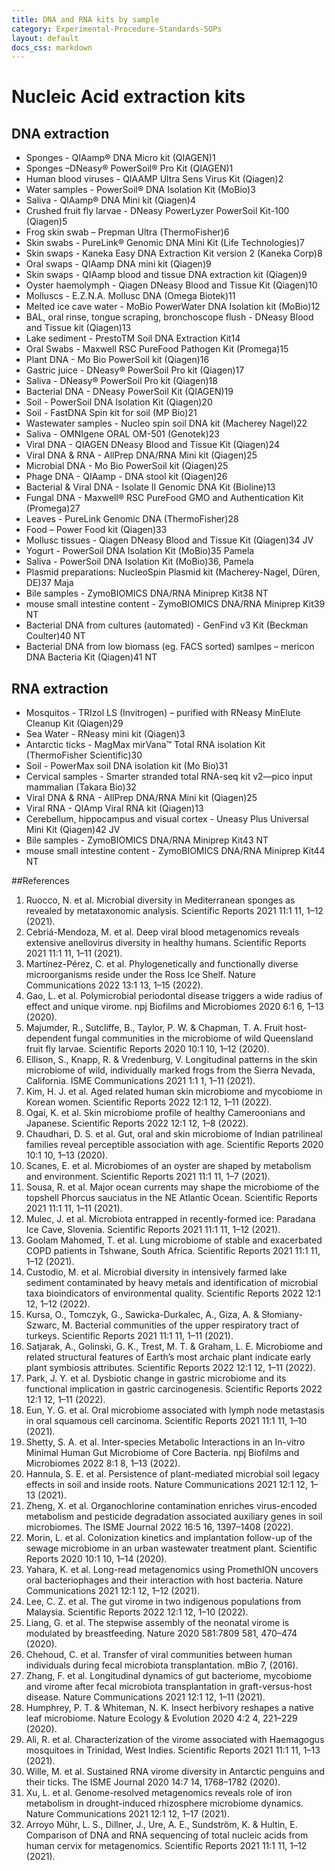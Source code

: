 ```yaml
---
title: DNA and RNA kits by sample
category: Experimental-Procedure-Standards-SOPs
layout: default
docs_css: markdown
---
```



# Nucleic Acid extraction kits

## DNA extraction

- Sponges - QIAamp® DNA Micro kit (QIAGEN)1
- Sponges –DNeasy® PowerSoil® Pro Kit (QIAGEN)1
- Human blood viruses - QIAAMP Ultra Sens Virus Kit (Qiagen)2
- Water samples - PowerSoil® DNA Isolation Kit (MoBio)3
- Saliva - QIAamp® DNA Mini kit (Qiagen)4
- Crushed fruit fly larvae - DNeasy PowerLyzer PowerSoil Kit-100 (Qiagen)5
- Frog skin swab – Prepman Ultra (ThermoFisher)6
- Skin swabs - PureLink® Genomic DNA Mini Kit (Life Technologies)7
- Skin swaps - Kaneka Easy DNA Extraction Kit version 2 (Kaneka Corp)8
- Oral swaps - QIAamp DNA mini kit (Qiagen)9
- Skin swaps - QIAamp blood and tissue DNA extraction kit (Qiagen)9
- Oyster haemolymph - Qiagen DNeasy Blood and Tissue Kit (Qiagen)10
- Molluscs - E.Z.N.A. Mollusc DNA (Omega Biotek)11
- Melted ice cave water - MoBio PowerWater DNA Isolation kit (MoBio)12
- BAL, oral rinse, tongue scraping, bronchoscope flush - DNeasy Blood and Tissue kit (Qiagen)13
- Lake sediment - PrestoTM Soil DNA Extraction Kit14
- Oral Swabs - Maxwell RSC PureFood Pathogen Kit (Promega)15
- Plant DNA - Mo Bio PowerSoil kit (Qiagen)16
- Gastric juice - DNeasy® PowerSoil Pro kit (Qiagen)17
- Saliva - DNeasy® PowerSoil Pro kit (Qiagen)18
- Bacterial DNA - DNeasy PowerSoil Kit (QIAGEN)19
- Soil - PowerSoil DNA Isolation Kit (Qiagen)20
- Soil - FastDNA Spin kit for soil (MP Bio)21
- Wastewater samples - Nucleo spin soil DNA kit (Macherey Nagel)22
- Saliva - OMNIgene ORAL OM-501 (Genotek)23
- Viral DNA - QIAGEN DNeasy Blood and Tissue Kit (Qiagen)24
- Viral DNA & RNA - AllPrep DNA/RNA Mini kit (Qiagen)25
- Microbial DNA - Mo Bio PowerSoil kit (Qiagen)25
- Phage DNA - QIAamp - DNA stool kit (Qiagen)26
- Bacterial & Viral DNA - Isolate II Genomic DNA Kit (Bioline)13
- Fungal DNA - Maxwell® RSC PureFood GMO and Authentication Kit (Promega)27
- Leaves - PureLink Genomic DNA (ThermoFisher)28
- Food – Power Food kit (Qiagen)33
- Mollusc tissues - Qiagen DNeasy Blood and Tissue Kit (Qiagen)34 JV
- Yogurt - PowerSoil DNA Isolation Kit (MoBio)35 Pamela
- Saliva - PowerSoil DNA Isolation Kit (MoBio)36, Pamela
- Plasmid preparations: NucleoSpin Plasmid kit (Macherey-Nagel, Düren, DE)37 Maja
- Bile samples - ZymoBIOMICS DNA/RNA Miniprep Kit38 NT
- mouse small intestine content - ZymoBIOMICS DNA/RNA Miniprep Kit39 NT
- Bacterial DNA from cultures (automated) - GenFind v3 Kit (Beckman Coulter)40 NT
- Bacterial DNA from low biomass (eg. FACS sorted) samlpes – mericon DNA Bacteria Kit (Qiagen)41 NT

## RNA extraction
- Mosquitos - TRIzol LS (Invitrogen) – purified with RNeasy MinElute Cleanup Kit (Qiagen)29
- Sea Water - RNeasy mini kit (Qiagen)3
- Antarctic ticks - MagMax mirVana™ Total RNA isolation Kit (ThermoFisher Scientific)30
- Soil - PowerMax soil DNA isolation kit (Mo Bio)31
- Cervical samples - Smarter stranded total RNA-seq kit v2—pico input mammalian (Takara Bio)32
- Viral DNA & RNA - AllPrep DNA/RNA Mini kit (Qiagen)25
- Viral RNA - QIAmp Viral RNA kit (Qiagen)13
- Cerebellum, hippocampus and visual cortex - Uneasy Plus Universal Mini Kit (Qiagen)42 JV
- Bile samples - ZymoBIOMICS DNA/RNA Miniprep Kit43 NT
- mouse small intestine content - ZymoBIOMICS DNA/RNA Miniprep Kit44 NT


##References
1. Ruocco, N. et al. Microbial diversity in Mediterranean sponges as revealed by metataxonomic analysis. Scientific Reports 2021 11:1 11, 1–12 (2021).
2. Cebriá-Mendoza, M. et al. Deep viral blood metagenomics reveals extensive anellovirus diversity in healthy humans. Scientific Reports 2021 11:1 11, 1–11 (2021).
3. Martínez-Pérez, C. et al. Phylogenetically and functionally diverse microorganisms reside under the Ross Ice Shelf. Nature Communications 2022 13:1 13, 1–15 (2022).
4. Gao, L. et al. Polymicrobial periodontal disease triggers a wide radius of effect and unique virome. npj Biofilms and Microbiomes 2020 6:1 6, 1–13 (2020).
5. Majumder, R., Sutcliffe, B., Taylor, P. W. & Chapman, T. A. Fruit host-dependent fungal communities in the microbiome of wild Queensland fruit fly larvae. Scientific Reports 2020 10:1 10, 1–12 (2020).
6. Ellison, S., Knapp, R. & Vredenburg, V. Longitudinal patterns in the skin microbiome of wild, individually marked frogs from the Sierra Nevada, California. ISME Communications 2021 1:1 1, 1–11 (2021).
7. Kim, H. J. et al. Aged related human skin microbiome and mycobiome in Korean women. Scientific Reports 2022 12:1 12, 1–11 (2022).
8. Ogai, K. et al. Skin microbiome profile of healthy Cameroonians and Japanese. Scientific Reports 2022 12:1 12, 1–8 (2022).
9. Chaudhari, D. S. et al. Gut, oral and skin microbiome of Indian patrilineal families reveal perceptible association with age. Scientific Reports 2020 10:1 10, 1–13 (2020).
10. Scanes, E. et al. Microbiomes of an oyster are shaped by metabolism and environment. Scientific Reports 2021 11:1 11, 1–7 (2021).
11. Sousa, R. et al. Major ocean currents may shape the microbiome of the topshell Phorcus sauciatus in the NE Atlantic Ocean. Scientific Reports 2021 11:1 11, 1–11 (2021).
12. Mulec, J. et al. Microbiota entrapped in recently-formed ice: Paradana Ice Cave, Slovenia. Scientific Reports 2021 11:1 11, 1–12 (2021).
13. Goolam Mahomed, T. et al. Lung microbiome of stable and exacerbated COPD patients in Tshwane, South Africa. Scientific Reports 2021 11:1 11, 1–12 (2021).
14. Custodio, M. et al. Microbial diversity in intensively farmed lake sediment contaminated by heavy metals and identification of microbial taxa bioindicators of environmental quality. Scientific Reports 2022 12:1 12, 1–12 (2022).
15. Kursa, O., Tomczyk, G., Sawicka-Durkalec, A., Giza, A. & Słomiany-Szwarc, M. Bacterial communities of the upper respiratory tract of turkeys. Scientific Reports 2021 11:1 11, 1–11 (2021).
16. Satjarak, A., Golinski, G. K., Trest, M. T. & Graham, L. E. Microbiome and related structural features of Earth’s most archaic plant indicate early plant symbiosis attributes. Scientific Reports 2022 12:1 12, 1–11 (2022).
17. Park, J. Y. et al. Dysbiotic change in gastric microbiome and its functional implication in gastric carcinogenesis. Scientific Reports 2022 12:1 12, 1–11 (2022).
18. Eun, Y. G. et al. Oral microbiome associated with lymph node metastasis in oral squamous cell carcinoma. Scientific Reports 2021 11:1 11, 1–10 (2021).
19. Shetty, S. A. et al. Inter-species Metabolic Interactions in an In-vitro Minimal Human Gut Microbiome of Core Bacteria. npj Biofilms and Microbiomes 2022 8:1 8, 1–13 (2022).
20. Hannula, S. E. et al. Persistence of plant-mediated microbial soil legacy effects in soil and inside roots. Nature Communications 2021 12:1 12, 1–13 (2021).
21. Zheng, X. et al. Organochlorine contamination enriches virus-encoded metabolism and pesticide degradation associated auxiliary genes in soil microbiomes. The ISME Journal 2022 16:5 16, 1397–1408 (2022).
22. Morin, L. et al. Colonization kinetics and implantation follow-up of the sewage microbiome in an urban wastewater treatment plant. Scientific Reports 2020 10:1 10, 1–14 (2020).
23. Yahara, K. et al. Long-read metagenomics using PromethION uncovers oral bacteriophages and their interaction with host bacteria. Nature Communications 2021 12:1 12, 1–12 (2021).
24. Lee, C. Z. et al. The gut virome in two indigenous populations from Malaysia. Scientific Reports 2022 12:1 12, 1–10 (2022).
25. Liang, G. et al. The stepwise assembly of the neonatal virome is modulated by breastfeeding. Nature 2020 581:7809 581, 470–474 (2020).
26. Chehoud, C. et al. Transfer of viral communities between human individuals during fecal microbiota transplantation. mBio 7, (2016).
27. Zhang, F. et al. Longitudinal dynamics of gut bacteriome, mycobiome and virome after fecal microbiota transplantation in graft-versus-host disease. Nature Communications 2021 12:1 12, 1–11 (2021).
28. Humphrey, P. T. & Whiteman, N. K. Insect herbivory reshapes a native leaf microbiome. Nature Ecology & Evolution 2020 4:2 4, 221–229 (2020).
29. Ali, R. et al. Characterization of the virome associated with Haemagogus mosquitoes in Trinidad, West Indies. Scientific Reports 2021 11:1 11, 1–13 (2021).
30. Wille, M. et al. Sustained RNA virome diversity in Antarctic penguins and their ticks. The ISME Journal 2020 14:7 14, 1768–1782 (2020).
31. Xu, L. et al. Genome-resolved metagenomics reveals role of iron metabolism in drought-induced rhizosphere microbiome dynamics. Nature Communications 2021 12:1 12, 1–17 (2021).
32. Arroyo Mühr, L. S., Dillner, J., Ure, A. E., Sundström, K. & Hultin, E. Comparison of DNA and RNA sequencing of total nucleic acids from human cervix for metagenomics. Scientific Reports 2021 11:1 11, 1–12 (2021).

